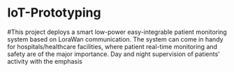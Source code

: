 # IoT-Prototyping

#This project deploys a smart low-power easy-integrable patient monitoring system based on LoraWan communication. The system can come in handy for hospitals/healthcare facilities, where patient real-time monitoring and safety are of the major importance. Day and night supervision of patients' activity with the emphasis  
